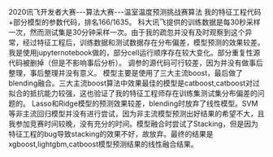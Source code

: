 2020讯飞开发者大赛---算法大赛---温室温度预测挑战赛算法
我的特征工程代码+部分模型的参数代码，排名166/1635。
科大讯飞提供的训练数据是每30秒采样一次，然而测试集是30分钟采样一次。由于我的疏忽并没有及时观察到这个异常，经过特征工程后，训练数据和测试数据存在分布偏差，模型预测的效果较差。
我是使用jupyternotebook做的，部分cell运行顺序存在较大变化。部分重复性源代码被删掉（但是不影响事后分析）。
调参的源代码可行较差，因为并没有做事后整理，事后整理并没有意义。
模型主要是使用了三大主流boost，最后做了blending融合。三大主流boost算法中效果最佳的模型是catboost,catboost对过拟合的抵抗能力较强，这也验证了我的特征工程师存在训练集测试集分布偏差的问题的。
Lasso和Ridge模型的预测效果较差，blending时放弃了线性模型。SVM等非主流回归模型并没有进行尝试，因为非主流模型预测出好结果的希望不大，且我参加竞赛时间较晚，没有充分的时间。模型融合时尝试了Stacking，但是因为特征工程的bug导致stacking的效果不好，故放弃。最终的结果是xgboost,lightgbm,catboost模型预测结果的线性融合结果。

